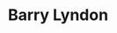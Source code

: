 ---
title: "Barry Lyndon"

year: 1975

director: "Stanley Kubrick"

summary: "A 18th century man is the pawn of circumstance until he attempts to seize his fate. And fails, because this is a Kubrik film."

comment: "Just look at it! Jesus Christ it looks good! The Composition is so perfected, it is almost hard not to sometimes pause this already super slow movie."

video: "https://media.giphy.com/media/v1.Y2lkPTc5MGI3NjExZmIzMWd6Nm9lMzk1ZHgxaDJ6cTkyZmx2cHFrYjh4bnY1ZjkzZDF2YSZlcD12MV9pbnRlcm5hbF9naWZfYnlfaWQmY3Q9Zw/bOi0cQs3TcHYs/giphy.mp4"

image: "https://media.giphy.com/media/bOi0cQs3TcHYs/giphy.gif"

imdb: "https://www.imdb.com/title/tt0072684/"

quotes:
  - "Though I cannot say how, I believe you have cheated me!"
---